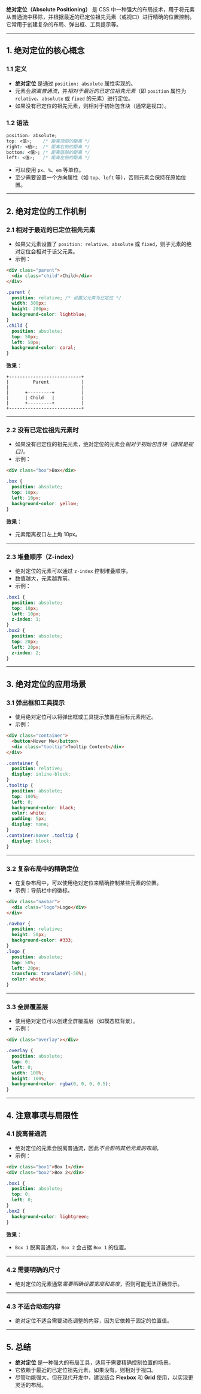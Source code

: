 **绝对定位（Absolute Positioning）** 是 CSS 中一种强大的布局技术，用于将元素从普通流中移除，并根据最近的已定位祖先元素（或视口）进行精确的位置控制。它常用于创建复杂的布局、弹出框、工具提示等。

---

## **1. 绝对定位的核心概念**

### **1.1 定义**
- **绝对定位** 是通过 `position: absolute` 属性实现的。
- 元素会*脱离普通流*，并*相对于最近的已定位祖先元素*（即 `position` 属性为 `relative`、`absolute` 或 `fixed` 的元素）进行定位。
- 如果没有已定位的祖先元素，则相对于初始包含块（通常是视口）。

### **1.2 语法**
```css
position: absolute;
top: <值>;    /* 距离顶部的距离 */
right: <值>;  /* 距离右侧的距离 */
bottom: <值>; /* 距离底部的距离 */
left: <值>;   /* 距离左侧的距离 */
```
- 可以使用 `px`、`%`、`em` 等单位。
- 至少需要设置一个方向属性（如 `top`、`left` 等），否则元素会保持在原始位置。

---

## **2. 绝对定位的工作机制**

### **2.1 相对于最近的已定位祖先元素**
- 如果父元素设置了 `position: relative`、`absolute` 或 `fixed`，则子元素的绝对定位会相对于该父元素。
- 示例：
```html
<div class="parent">
  <div class="child">Child</div>
</div>
```

```css
.parent {
  position: relative; /* 设置父元素为已定位 */
  width: 300px;
  height: 200px;
  background-color: lightblue;
}
.child {
  position: absolute;
  top: 50px;
  left: 50px;
  background-color: coral;
}
```

**效果**：
```
+---------------------------+
|         Parent            |
|                           |
|      +---------+          |
|      | Child   |          |
|      +---------+          |
+---------------------------+
```

---

### **2.2 没有已定位祖先元素时**
- 如果没有已定位的祖先元素，绝对定位的元素会*相对于初始包含块（通常是视口）*。
- 示例：
```html
<div class="box">Box</div>
```

```css
.box {
  position: absolute;
  top: 10px;
  left: 10px;
  background-color: yellow;
}
```

**效果**：
- 元素距离视口左上角 10px。

---

### **2.3 堆叠顺序（Z-index）**
- 绝对定位的元素可以通过 `z-index` 控制堆叠顺序。
- 数值越大，元素越靠前。
- 示例：
```css
.box1 {
  position: absolute;
  top: 10px;
  left: 10px;
  z-index: 1;
}
.box2 {
  position: absolute;
  top: 20px;
  left: 20px;
  z-index: 2;
}
```

---

## **3. 绝对定位的应用场景**

### **3.1 弹出框和工具提示**
- 使用绝对定位可以将弹出框或工具提示放置在目标元素附近。
- 示例：
```html
<div class="container">
  <button>Hover Me</button>
  <div class="tooltip">Tooltip Content</div>
</div>
```

```css
.container {
  position: relative;
  display: inline-block;
}
.tooltip {
  position: absolute;
  top: 100%;
  left: 0;
  background-color: black;
  color: white;
  padding: 5px;
  display: none;
}
.container:hover .tooltip {
  display: block;
}
```

---

### **3.2 复杂布局中的精确定位**
- 在复杂布局中，可以使用绝对定位来精确控制某些元素的位置。
- 示例：导航栏中的徽标。
```html
<div class="navbar">
  <div class="logo">Logo</div>
</div>
```

```css
.navbar {
  position: relative;
  height: 50px;
  background-color: #333;
}
.logo {
  position: absolute;
  top: 50%;
  left: 20px;
  transform: translateY(-50%);
  color: white;
}
```

---

### **3.3 全屏覆盖层**
- 使用绝对定位可以创建全屏覆盖层（如模态框背景）。
- 示例：
```html
<div class="overlay"></div>
```

```css
.overlay {
  position: absolute;
  top: 0;
  left: 0;
  width: 100%;
  height: 100%;
  background-color: rgba(0, 0, 0, 0.5);
}
```

---

## **4. 注意事项与局限性**

### **4.1 脱离普通流**
- 绝对定位的元素会脱离普通流，因此*不会影响其他元素的布局*。
- 示例：
```html
<div class="box1">Box 1</div>
<div class="box2">Box 2</div>
```

```css
.box1 {
  position: absolute;
  top: 0;
  left: 0;
}
.box2 {
  background-color: lightgreen;
}
```

**效果**：
- `Box 1` 脱离普通流，`Box 2` 会占据 `Box 1` 的位置。

---

### **4.2 需要明确的尺寸**
- 绝对定位的元素通常*需要明确设置宽度和高度*，否则可能无法正确显示。

---

### **4.3 不适合动态内容**
- 绝对定位不适合需要动态调整的内容，因为它依赖于固定的位置值。

---

## **5. 总结**
- **绝对定位** 是一种强大的布局工具，适用于需要精确控制位置的场景。
- 它依赖于最近的已定位祖先元素，如果没有，则相对于视口。
- 尽管功能强大，但在现代开发中，建议结合 **Flexbox** 和 **Grid** 使用，以实现更灵活的布局。
